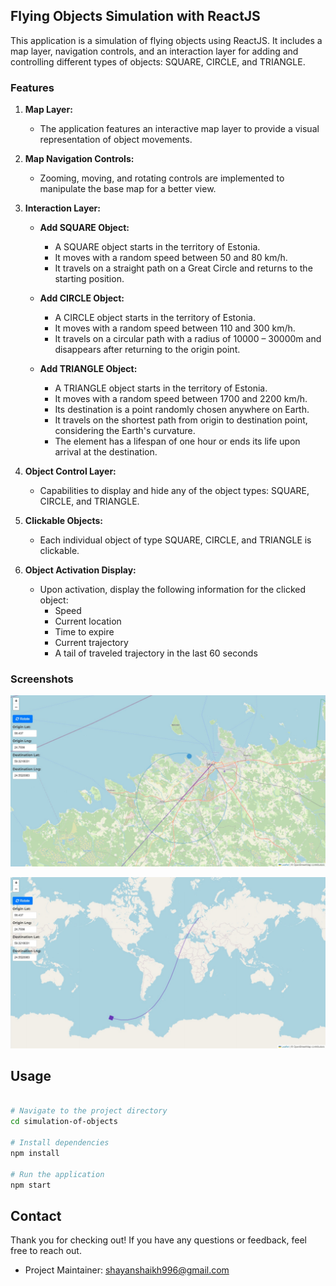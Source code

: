 ## Flying Objects Simulation with ReactJS

This application is a simulation of flying objects using ReactJS. It includes a map layer, navigation controls, and an interaction layer for adding and controlling different types of objects: SQUARE, CIRCLE, and TRIANGLE.

### Features

1. **Map Layer:**
   - The application features an interactive map layer to provide a visual representation of object movements.

2. **Map Navigation Controls:**
   - Zooming, moving, and rotating controls are implemented to manipulate the base map for a better view.

3. **Interaction Layer:**
   - **Add SQUARE Object:**
      - A SQUARE object starts in the territory of Estonia.
      - It moves with a random speed between 50 and 80 km/h.
      - It travels on a straight path on a Great Circle and returns to the starting position.
      
   - **Add CIRCLE Object:**
      - A CIRCLE object starts in the territory of Estonia.
      - It moves with a random speed between 110 and 300 km/h.
      - It travels on a circular path with a radius of 10000 – 30000m and disappears after returning to the origin point.
      
   - **Add TRIANGLE Object:**
      - A TRIANGLE object starts in the territory of Estonia.
      - It moves with a random speed between 1700 and 2200 km/h.
      - Its destination is a point randomly chosen anywhere on Earth.
      - It travels on the shortest path from origin to destination point, considering the Earth's curvature.
      - The element has a lifespan of one hour or ends its life upon arrival at the destination.

4. **Object Control Layer:**
   - Capabilities to display and hide any of the object types: SQUARE, CIRCLE, and TRIANGLE.

5. **Clickable Objects:**
   - Each individual object of type SQUARE, CIRCLE, and TRIANGLE is clickable.

6. **Object Activation Display:**
   - Upon activation, display the following information for the clicked object:
      - Speed
      - Current location
      - Time to expire
      - Current trajectory
      - A tail of traveled trajectory in the last 60 seconds

### Screenshots

![Main page](./public/images/1.jpg)

![Main page](./public/images/2.jpg)


## Usage

```bash

# Navigate to the project directory
cd simulation-of-objects

# Install dependencies
npm install

# Run the application
npm start
```

## Contact

Thank you for checking out! If you have any questions or feedback, feel free to reach out.
- Project Maintainer: [shayanshaikh996@gmail.com](mailto:shayanshaikh996@gmail.com)
